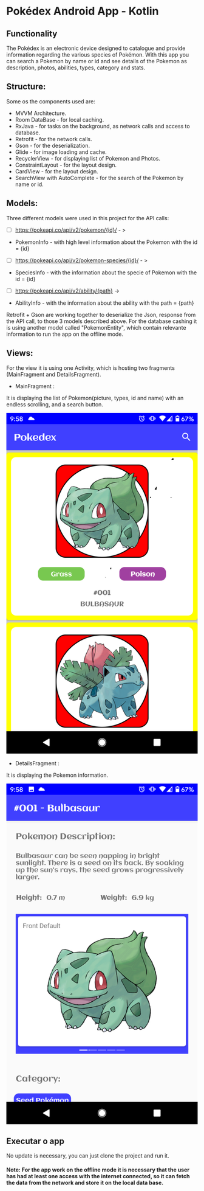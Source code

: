 # Pokédex Android App - Kotlin

## Functionality

The Pokédex is an electronic device designed to catalogue and provide information regarding the various species of Pokémon.
With this app you can search a Pokemon by name or id and see details of the Pokemon as description, photos, abilities, types, category and stats.

## Structure:
Some os the components used are:

- MVVM Architecture.
- Room DataBase - for local caching.
- RxJava - for tasks on the background, as network calls and access to database.
- Retrofit - for the network calls.
- Gson - for the deserialization.
- Glide - for image loading and cache.
- RecyclerView - for displaying list of Pokemon and Photos.
- ConstraintLayout - for the layout design.
- CardView - for the layout design.
- SearchView with AutoComplete - for the search of the Pokemon by name or id.


## Models:
Three different models were used in this project for the API calls:

- [ ] https://pokeapi.co/api/v2/pokemon/{id}/ - >
- PokemonInfo - with high level information about the Pokemon with the id = {id}

- [ ] https://pokeapi.co/api/v2/pokemon-species/{id}/ - >
- SpeciesInfo - with the information about the specie of Pokemon with the id = {id}

- [ ] https://pokeapi.co/api/v2/ability/{path} ->
- AbilityInfo - with the information about the ability with the path = {path}

Retrofit + Gson are working together to deserialize the Json, response from the API call, to those 3 models described above.
For the database cashing it is using another model called "PokemonEntity", which contain relevante information to run the app on the offline mode.

## Views:
For the view it is using one Activity, which is hosting two fragments (MainFragment and DetailsFragment).
- MainFragment : 

It is displaying the list of Pokemon(picture, types, id and name) with an endless scrolling, and a search button.


![alt text](https://github.com/kiviabrito/Pokedex/blob/master/Screenshot_MainFragment.png) 

- DetailsFragment :

It is displaying the Pokemon information.


![alt text](https://github.com/kiviabrito/Pokedex/blob/master/Screenshot_DetailsFragment.png) 

## Executar o app

No update is necessary, you can just clone the project and run it.
#### Note: For the app work on the offline mode it is necessary that the user has had at least one access with the internet connected, so it can fetch the data from the network and store it on the local data base.

